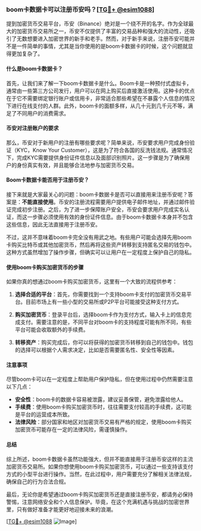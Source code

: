 ### boom卡数据卡可以注册币安吗？[[TG💪+ @esim1088](https://t.me/s/esim1088)]

提到加密货币交易平台，币安（Binance）绝对是一个绕不开的名字。作为全球最大的加密货币交易所之一，币安不仅提供了丰富的交易品种和强大的流动性，还吸引了无数想要进入加密世界的新手和老手。然而，对于新手来说，注册币安可能并不是一件简单的事情，尤其是当你使用的是boom卡数据卡的时候，这个问题就显得更加复杂了。

#### 什么是boom卡数据卡？

首先，让我们来了解一下boom卡数据卡是什么。Boom卡是一种预付式虚拟卡，通常由一些第三方公司发行，用户可以在网上购买后直接激活使用。这种卡的优点在于它不需要绑定银行账户或信用卡，非常适合那些希望在不暴露个人信息的情况下进行在线支付的人群。此外，boom卡的面额多样，从几十元到几千元不等，满足了不同用户的消费需求。

#### 币安对注册账户的要求

那么，币安对于新用户的注册有哪些要求呢？简单来说，币安要求用户完成身份验证（KYC，Know Your Customer），这是为了符合各国的反洗钱法规。通常情况下，完成KYC需要提供身份证件信息以及面部识别照片。这一步骤是为了确保用户的身份真实有效，并且能够合法地参与加密货币交易。

#### Boom卡数据卡能否用于注册币安？

接下来就是大家最关心的问题：boom卡数据卡是否可以直接用来注册币安呢？答案是：**不能直接使用**。币安的注册流程需要用户提供电子邮件地址，并通过邮件验证完成初步注册。之后，为了进一步保障账户安全，币安会要求用户完成实名认证，而这一步骤必须使用有效的身份证件信息。由于boom卡数据卡本身并不包含这些信息，因此无法直接用于注册币安。

不过，这并不意味着boom卡完全没有用武之地。有些用户可能会选择先用boom卡购买比特币或其他加密货币，然后再将这些资产转移到支持匿名交易的钱包中。这种方式虽然增加了操作步骤，但确实可以让用户在一定程度上保护自己的隐私。

#### 使用boom卡购买加密货币的步骤

如果你真的想通过boom卡购买加密货币，这里有一个大致的流程供参考：

1. **选择合适的平台**：首先，你需要找到一个支持boom卡支付的加密货币交易平台。目前市场上有一些小型的交易所或P2P平台可能接受这种支付方式。
   
2. **购买加密货币**：登录平台后，选择boom卡作为支付方式，输入卡上的信息完成支付。需要注意的是，不同平台对boom卡的支持程度可能有所不同，有些平台可能会收取额外的手续费。

3. **转移资产**：购买完成后，你可以将获得的加密货币转移到自己的钱包中。钱包的选择可以根据个人需求决定，比如是否需要匿名性、安全性等因素。

#### 注意事项

尽管boom卡可以在一定程度上帮助用户保护隐私，但在使用过程中仍然需要注意以下几点：

- **安全性**：boom卡的数据卡容易被泄露，建议妥善保管，避免泄露给他人。
- **手续费**：使用boom卡购买加密货币时，往往需要支付较高的手续费，这可能是平台的运营成本所致。
- **法律风险**：部分国家和地区对加密货币交易有严格的规定，使用boom卡购买加密货币可能存在一定的法律风险，需谨慎操作。

#### 总结

综上所述，boom卡数据卡虽然功能强大，但并不能直接用于注册币安这样的主流加密货币交易所。如果你想使用boom卡购买加密货币，可以通过一些支持该支付方式的小型平台进行操作。当然，在此过程中，用户需要充分了解相关法律法规，确保自己的行为合法合规。

最后，无论你是希望通过boom卡购买加密货币还是直接注册币安，都请务必保持警惕，注意网络安全和个人信息保护。毕竟，在这个充满机遇与挑战的加密世界里，只有做好准备才能更好地迎接未来的浪潮。

[[TG💪+ @esim1088](https://t.me/s/esim1088) ![Image](https://i.postimg.cc/4NQfJmqS/Snipaste-2025-05-13-00-14-12.png)]